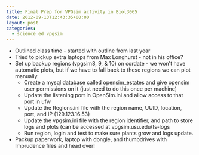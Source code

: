 ```yaml
---
title: Final Prep for VPGsim activity in Biol3065
date: 2012-09-13T12:43:35+00:00
layout: post
categories:
  - science ed vpgsim
---
```

  * Outlined class time - started with outline from last year
  * Tried to pickup extra laptops from Max Longhurst - not in his office?
  * Set up backup regions (vpgsim8, 9, & 10) on cordate - we won't have automatic plots, but if we have to fall back to these regions we can plot manually.
      * Create a mysql database called opensim_estates and give opensim user permissions on it (just need to do this once per machine)
      * Update the listening port in OpenSim.ini and allow access to that port in ufw
      * Update the Regions.ini file with the region name, UUID, location, port, and IP (129.123.16.53)
      * Update the vpgsim.ini file with the region identifier, and path to store logs and plots (can be accessed at vpgsim.usu.edu/fs-logs
      * Run region, login and test to make sure plants grow and logs update.
  * Packup paperwork, laptop with dongle, and thumbdrives with Imprudence files and head over!
